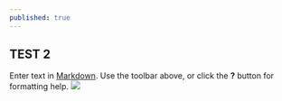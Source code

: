 ```yaml
---
published: true
---
```


## TEST 2

Enter text in [Markdown](http://daringfireball.net/projects/markdown/). Use the toolbar above, or click the **?** button for formatting help.
![](/_posts/articles/Screen%20Shot%202013-08-29%20at%2011.43.38%20AM.png)